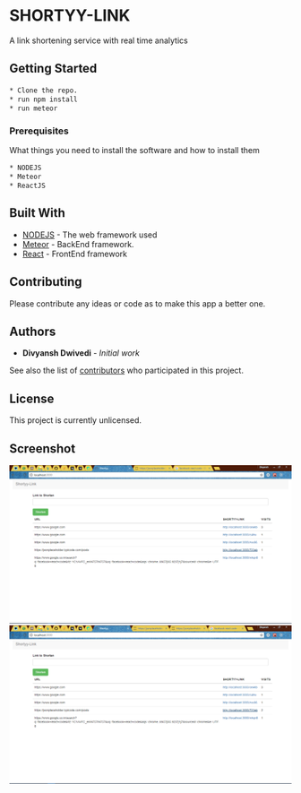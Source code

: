 # SHORTYY-LINK

A link shortening service with real time analytics

## Getting Started
```
* Clone the repo.
* run npm install
* run meteor
```

### Prerequisites

What things you need to install the software and how to install them

```
* NODEJS
* Meteor
* ReactJS
```

## Built With

* [NODEJS](https://www.nodejs.org) - The web framework used
* [Meteor](https://www.meteor.com) - BackEnd framework.
* [React](https://www.reactjs.org) - FrontEnd framework

## Contributing

Please contribute any ideas or code as to make this app a better one.


## Authors

* **Divyansh Dwivedi** - *Initial work*

See also the list of [contributors](https://github.com/your/project/contributors) who participated in this project.

## License

This project is currently unlicensed.

## Screenshot

![Screenshot](sc1.png)
![Screenshot](sc2.png)
